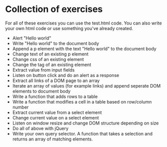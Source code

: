 # Collection of exercises

For all of these exercises you can use the test.html code. You can also write your own html code or use something you've already created.

* Alert "Hello world"
* Write "Hello world" to the document body
* Append a p element with the text "Hello world" to the document body
* Change text of an existing p element
* Change css of an existing element
* Change the tag of an existing element
* Extract value from input fields
* Listen on button click and do an alert as a response
* Extract all links of a DOM page to an array
* Iterate an array of values (for example links) and append seperate DOM elements to document body
* Write a function that adds rows to a table
* Write a function that modifies a cell in a table based on row/column number
* Extract current value from a select element
* Change current value on a select element
* Listen on window resize and change DOM structure depending on size
* Do all of above with jQuery
* Write your own query selector. A function that takes a selection and returns an array of matching elements.
